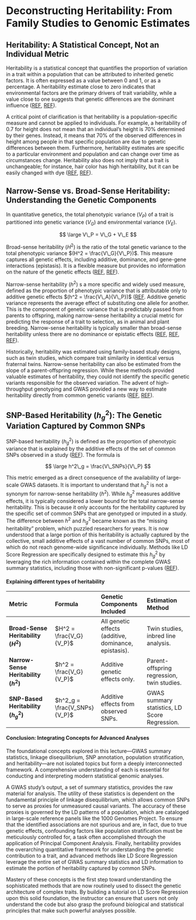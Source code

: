 # Deconstructing Heritability: From Family Studies to Genomic Estimates

## Heritability: A Statistical Concept, Not an Individual Metric

Heritability is a statistical concept that quantifies the proportion of
variation in a trait within a population that can be attributed to
inherited genetic factors. It is often expressed as a value between 0
and 1, or as a percentage. A heritability estimate close to zero
indicates that environmental factors are the primary drivers of trait
variability, while a value close to one suggests that genetic
differences are the dominant influence
([REF](https://medlineplus.gov/genetics/understanding/inheritance/heritability/),
[REF](https://www.cancer.gov/publications/dictionaries/genetics-dictionary/def/heritability)).

A critical point of clarification is that heritability is a
population-specific measure and cannot be applied to individuals. For
example, a heritability of 0.7 for height does not mean that an
individual’s height is 70% determined by their genes. Instead, it means
that 70% of the observed differences in height among people in that
specific population are due to genetic differences between them.
Furthermore, heritability estimates are specific to a particular
environment and population and can change over time as circumstances
change. Heritability also does not imply that a trait is unchangeable;
for instance, hair color has high heritability, but it can be easily
changed with dye
([REF](https://medlineplus.gov/genetics/understanding/inheritance/heritability/),
[REF](https://www.cancer.gov/publications/dictionaries/genetics-dictionary/def/heritability)).

## Narrow-Sense vs. Broad-Sense Heritability: Understanding the Genetic Components

In quantitative genetics, the total phenotypic variance
(*V*<sub>*P*</sub>) of a trait is partitioned into genetic variance
(*V*<sub>*G*</sub>) and environmental variance (*V*<sub>*E*</sub>).

$$
\large V\_P = V\_G + V\_E
$$

Broad-sense heritability (*H*<sup>2</sup>) is the ratio of the total
genetic variance to the total phenotypic variance
$(H^2 = \frac{V\_G}{V\_P})$. This measure captures all genetic effects,
including additive, dominance, and gene-gene interactions (epistasis).
It is a flexible measure but provides no information on the nature of
the genetic effects ([REF](https://www.youtube.com/watch?v=dSFNb5T2Ml0),
[REF](https://www.nealelab.is/blog/2017/9/13/heritability-201-types-of-heritability-and-how-we-estimate-it)).

Narrow-sense heritability (*h*<sup>2</sup>) s a more specific and widely
used measure, defined as the proportion of phenotypic variance that is
attributable only to additive genetic effects
$(h^2 = \frac{V\_A}{V\_P})$
([REF](https://pubmed.ncbi.nlm.nih.gov/28854176/#:~:text=Narrow%2Dsense%20heritability%20(h2,generated%20by%20all%20causal%20variants.),%20%5BREF%5D(https://www.youtube.com/watch?v=dSFNb5T2Ml0)).
Additive genetic variance represents the average effect of substituting
one allele for another. This is the component of genetic variance that
is predictably passed from parents to offspring, making narrow-sense
heritability a crucial metric for predicting the response of a trait to
selection, as in animal and plant breeding. Narrow-sense heritability is
typically smaller than broad-sense heritability unless there are no
dominance or epistatic effects
([REF](https://www.nealelab.is/blog/2017/9/13/heritability-201-types-of-heritability-and-how-we-estimate-it),
[REF](https://www.zoology.ubc.ca/~whitlock/bio434/overheads/09_Quantitative_genetics.pdf),
[REF](https://www.youtube.com/watch?v=dSFNb5T2Ml0)).

Historically, heritability was estimated using family-based study
designs, such as twin studies, which compare trait similarity in
identical versus fraternal twins. Narrow-sense heritability can also be
estimated from the slope of a parent-offspring regression. While these
methods provided valuable estimates of heritability, they could not
identify the specific genetic variants responsible for the observed
variation. The advent of high-throughput genotyping and GWAS provided a
new way to estimate heritability directly from common genetic variants
([REF](https://www.zoology.ubc.ca/~whitlock/bio434/overheads/09_Quantitative_genetics.pdf),
[REF](https://medlineplus.gov/genetics/understanding/inheritance/heritability/)).

## SNP-Based Heritability (*h*<sub>*g*</sub><sup>2</sup>): The Genetic Variation Captured by Common SNPs

SNP-based heritability (*h*<sub>*g*</sub><sup>2</sup>) is defined as the
proportion of phenotypic variance that is explained by the additive
effects of the set of common SNPs observed in a study
([REF](https://www.nealelab.is/blog/2017/9/13/heritability-201-types-of-heritability-and-how-we-estimate-it)).
The formula is

$$
\large h^2\_g = \frac{V\_SNPs}{V\_P}
$$

This metric emerged as a direct consequence of the availability of
large-scale GWAS datasets. It is important to understand that
*h*<sub>*g*</sub><sup>2</sup> is not a synonym for narrow-sense
heritability (*h*<sup>2</sup>). While *h*<sub>*g*</sub><sup>2</sup>
measures additive effects, it is typically considered a lower bound for
the total narrow-sense heritability. This is because it only accounts
for the heritability captured by the specific set of common SNPs that
are genotyped or imputed in a study. The difference between
*h*<sup>2</sup> and *h*<sub>*g*</sub><sup>2</sup> became known as the
“missing heritability” problem, which puzzled researchers for years. It
is now understood that a large portion of this heritability is actually
captured by the collective, small additive effects of a vast number of
common SNPs, most of which do not reach genome-wide significance
individually. Methods like LD Score Regression are specifically designed
to estimate this *h*<sub>*g*</sub><sup>2</sup> by leveraging the rich
information contained within the complete GWAS summary statistics,
including those with non-significant p-values
([REF](https://www.nealelab.is/blog/2017/9/13/heritability-201-types-of-heritability-and-how-we-estimate-it)).

#### Explaining different types of heritability

<table>
<colgroup>
<col style="width: 25%" />
<col style="width: 25%" />
<col style="width: 25%" />
<col style="width: 25%" />
</colgroup>
<thead>
<tr>
<th style="text-align: left;">Metric</th>
<th style="text-align: left;">Formula</th>
<th style="text-align: left;">Genetic Components Included</th>
<th style="text-align: left;">Estimation Method</th>
</tr>
</thead>
<tbody>
<tr>
<td style="text-align: left;"><strong>Broad-Sense Heritability <span
class="math inline">(<em>H</em><sup>2</sup>)</span></strong></td>
<td style="text-align: left;"><span class="math inline">$H^2 =
\frac{V_G}{V_P}$</span></td>
<td style="text-align: left;">All genetic effects (additive, dominance,
epistasis).</td>
<td style="text-align: left;">Twin studies, inbred line analysis.</td>
</tr>
<tr>
<td style="text-align: left;"><strong>Narrow-Sense Heritability <span
class="math inline">(<em>h</em><sup>2</sup>)</span></strong></td>
<td style="text-align: left;"><span class="math inline">$h^2 =
\frac{V_G}{V_P}$</span></td>
<td style="text-align: left;">Additive genetic effects only.</td>
<td style="text-align: left;">Parent-offspring regression, twin
studies.</td>
</tr>
<tr>
<td style="text-align: left;"><strong>SNP-Based Heritability <span
class="math inline">(<em>h</em><sub><em>g</em></sub><sup>2</sup>)</span></strong></td>
<td style="text-align: left;"><span class="math inline">$h^2_g =
\frac{V_SNPs}{V_P}$</span></td>
<td style="text-align: left;">Additive effects from observed SNPs.</td>
<td style="text-align: left;">GWAS summary statistics, LD Score
Regression.</td>
</tr>
</tbody>
</table>

#### Conclusion: Integrating Concepts for Advanced Analyses

The foundational concepts explored in this lecture—GWAS summary
statistics, linkage disequilibrium, SNP annotation, population
stratification, and heritability—are not isolated topics but form a
deeply interconnected framework. A comprehensive understanding of each
is essential for conducting and interpreting modern statistical genomic
analyses.

A GWAS study’s output, a set of summary statistics, provides the raw
material for analysis. The utility of these statistics is dependent on
the fundamental principle of linkage disequilibrium, which allows common
SNPs to serve as proxies for unmeasured causal variants. The accuracy of
these proxies is governed by the LD patterns of a population, which are
cataloged in large-scale reference panels like the 1000 Genomes Project.
To ensure that the identified associations are not spurious and are, in
fact, due to true genetic effects, confounding factors like population
stratification must be meticulously controlled for, a task often
accomplished through the application of Principal Component Analysis.
Finally, heritability provides the overarching quantitative framework
for understanding the genetic contribution to a trait, and advanced
methods like LD Score Regression leverage the entire set of GWAS summary
statistics and LD information to estimate the portion of heritability
captured by common SNPs.

Mastery of these concepts is the first step toward understanding the
sophisticated methods that are now routinely used to dissect the genetic
architecture of complex traits. By building a tutorial on LD Score
Regression upon this solid foundation, the instructor can ensure that
users not only understand the code but also grasp the profound
biological and statistical principles that make such powerful analyses
possible.
